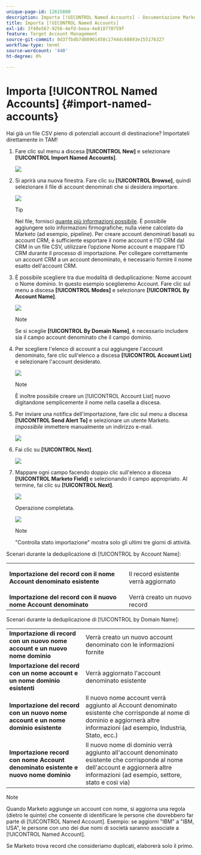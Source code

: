 ```yaml
---
unique-page-id: 12615800
description: Importa [!UICONTROL Named Accounts] - Documentazione Marketo - Documentazione del prodotto
title: Importa [!UICONTROL Named Accounts]
exl-id: 3f40e567-9256-4efd-beea-4e818770759f
feature: Target Account Management
source-git-commit: 0d37fbdb7d08901458c1744dc68893e155176327
workflow-type: tm+mt
source-wordcount: '440'
ht-degree: 0%

---
```


# Importa [!UICONTROL Named Accounts] {#import-named-accounts}

Hai già un file CSV pieno di potenziali account di destinazione? Importateli direttamente in TAM!

1. Fare clic sul menu a discesa **[!UICONTROL New]** e selezionare **[!UICONTROL Import Named Accounts]**.

   ![](assets/inaone.png)

1. Si aprirà una nuova finestra. Fare clic su **[!UICONTROL Browse]**, quindi selezionare il file di account denominati che si desidera importare.

   ![](assets/inatwo.png)

   >[!TIP]
   >
   >Nel file, fornisci [quante più informazioni possibile](/help/marketo/product-docs/target-account-management/target/named-accounts/named-account-overview.md#named-account-attributes). È possibile aggiungere solo informazioni firmografiche; nulla viene calcolato da Marketo (ad esempio, pipeline). Per creare account denominati basati su account CRM, è sufficiente esportare il nome account e l’ID CRM dal CRM in un file CSV, utilizzare l’opzione Nome account e mappare l’ID CRM durante il processo di importazione. Per collegare correttamente un account CRM a un account denominato, è necessario fornire il nome esatto dell&#39;account CRM.

1. È possibile scegliere tra due modalità di deduplicazione: Nome account o Nome dominio. In questo esempio sceglieremo Account. Fare clic sul menu a discesa **[!UICONTROL Modes]** e selezionare **[!UICONTROL By Account Name]**.

   ![](assets/inathree.png)

   >[!NOTE]
   >
   >Se si sceglie **[!UICONTROL By Domain Name]**, è necessario includere sia il campo account denominato che il campo dominio.

1. Per scegliere l&#39;elenco di account a cui aggiungere l&#39;account denominato, fare clic sull&#39;elenco a discesa **[!UICONTROL Account List]** e selezionare l&#39;account desiderato.

   ![](assets/inafour.png)

   >[!NOTE]
   >
   >È inoltre possibile creare un [!UICONTROL Account List] nuovo digitandone semplicemente il nome nella casella a discesa.

1. Per inviare una notifica dell&#39;importazione, fare clic sul menu a discesa **[!UICONTROL Send Alert To]** e selezionare un utente Marketo. _impossibile_ immettere manualmente un indirizzo e-mail.

   ![](assets/inafive-2.png)

1. Fai clic su **[!UICONTROL Next]**.

   ![](assets/inasix-2.png)

1. Mappare ogni campo facendo doppio clic sull&#39;elenco a discesa **[!UICONTROL Marketo Field]** e selezionando il campo appropriato. Al termine, fai clic su **[!UICONTROL Next]**.

   ![](assets/inaseven.png)

   Operazione completata.

   ![](assets/inanine.png)

   >[!NOTE]
   >
   >&quot;Controlla stato importazione&quot; mostra solo gli ultimi tre giorni di attività.

Scenari durante la deduplicazione di [!UICONTROL by Account Name]:

<table> 
 <tbody> 
  <tr> 
   <td><strong>Importazione del record con il nome <span class="uicontrol">Account denominato</span> esistente</strong></td> 
   <td><p>Il record esistente verrà aggiornato</p></td> 
  </tr> 
  <tr> 
   <td><strong>Importazione del record con il nuovo nome <span class="uicontrol">Account denominato</span></strong></td> 
   <td>Verrà creato un nuovo record</td> 
  </tr> 
 </tbody> 
</table>

Scenari durante la deduplicazione di [!UICONTROL by Domain Name]:

<table> 
 <tbody> 
  <tr> 
   <td><strong>Importazione di record con un nuovo nome account e un nuovo nome dominio</strong></td> 
   <td>Verrà creato un nuovo <span class="uicontrol">account denominato</span> con le informazioni fornite</td> 
  </tr> 
  <tr> 
   <td><strong>Importazione del record con un nome account e un nome dominio esistenti</strong></td> 
   <td>Verrà aggiornato l'account denominato <span class="uicontrol">esistente</span></td> 
  </tr> 
   <tr> 
   <td><strong>Importazione del record con un nuovo nome account e un nome dominio esistente</strong></td> 
   <td>Il nuovo nome account verrà aggiunto al <span class="uicontrol">Account denominato</span> esistente che corrisponde al nome di dominio e aggiornerà altre informazioni (ad esempio, Industria, Stato, ecc.)</td> 
  </tr> 
  <tr> 
   <td><strong>Importazione record con nome <span class="uicontrol">Account denominato</span> esistente e nuovo nome dominio</strong></td> 
   <td>Il nuovo nome di dominio verrà aggiunto all'<span class="uicontrol">account denominato</span> esistente che corrisponde al nome dell'account e aggiornerà altre informazioni (ad esempio, settore, stato e così via)</td> 
  </tr> 
 </tbody> 
</table>

>[!NOTE]
>
>Quando Marketo aggiunge un account con nome, si aggiorna una regola (dietro le quinte) che consente di identificare le persone che dovrebbero far parte di [!UICONTROL Named Account]. Esempio: se aggiorni &quot;IBM&quot; a &quot;IBM, USA&quot;, le persone con uno dei due nomi di società saranno associate a [!UICONTROL Named Account].

Se Marketo trova record che consideriamo duplicati, elaborerà solo il primo.
